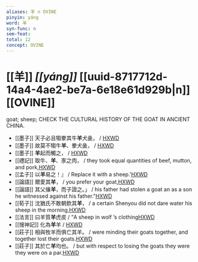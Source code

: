 ```yaml
---
aliases: 羊 n OVINE
pinyin: yáng
word: 羊
syn-func: n
sem-feat: 
total: 12
concept: OVINE 
---
```

# [[羊]] *[[yáng]]*  [[uuid-8717712d-14a4-4ae2-be7a-6e18e61d929b|n]] [[OVINE]]
goat; sheep; CHECK THE CULTURAL HISTORY OF THE GOAT IN ANCIENT CHINA.
 - [[墨子]] 天子必且犓豢其牛**羊**犬彘，
                     / [HXWD](https://hxwd.org/textview.html?location=CH1a0938_CHANT_007-21a.41)
 - [[墨子]] 故莫不犓牛**羊**、豢犬彘，
                     / [HXWD](https://hxwd.org/textview.html?location=CH1a0938_CHANT_007-4a.28)
 - [[墨子]] **羊**起而觸之，
                     / [HXWD](https://hxwd.org/textview.html?location=CH1a0938_CHANT_008-8a.18)
 - [[禮記]] 取牛、**羊**、豕之肉， / they took equal quantities of beef, mutton, and pork,[HXWD](https://hxwd.org/textview.html?location=KR1d0052_tls_012-39a.3)
 - [[孟子]] 以**羊**易之！』 / Replace it with a sheep.'[HXWD](https://hxwd.org/textview.html?location=KR1h0001_tls_001-34a.19)
 - [[論語]] 爾愛其**羊**， / you prefer your goat,[HXWD](https://hxwd.org/textview.html?location=KR1h0004_tls_003-18a.5)
 - [[論語]] 其父攘**羊**，而子證之。」 / his father had stolen a goat an as a son he witnessed against his father."[HXWD](https://hxwd.org/textview.html?location=KR1h0004_tls_013-28a.4)
 - [[荀子]] 沈猶氏不敢朝飲其**羊**，
                     / a certain Shenyou did not dare water his sheep in the morning,[HXWD](https://hxwd.org/textview.html?location=KR3a0002_tls_008-4a.3)
 - [[法言]] 曰羊質**羊**虎皮 / “A sheep in wolf ’s clothing[HXWD](https://hxwd.org/textview.html?location=KR3a0009_tls_002-12a.11)
 - [[搜神記]] 化為**羊**羊 / [HXWD](https://hxwd.org/textview.html?location=KR3l0099_tls_016-18a.64)
 - [[莊子]] 相與牧羊而俱亡其羊。
                     / were minding their goats together, and together lost their goats.[HXWD](https://hxwd.org/textview.html?location=KR5c0126_tls_008-6a.21)
 - [[莊子]] 其於亡**羊**均也。
                     / but with respect to losing the goats they were they were on a par.[HXWD](https://hxwd.org/textview.html?location=KR5c0126_tls_008-6a.27)